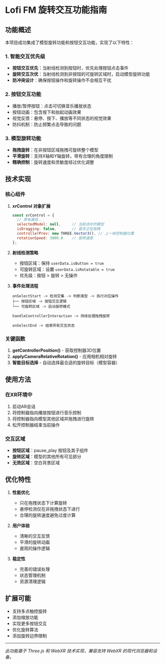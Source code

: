 # Lofi FM 旋转交互功能指南

## 功能概述

本项目成功集成了模型旋转功能和按钮交互功能，实现了以下特性：

### 1. 智能交互优先级
- **按钮交互优先**：当射线检测到按钮时，优先处理按钮点击事件
- **旋转交互次优**：当射线检测到非按钮的可旋转区域时，启动模型旋转功能
- **防冲突设计**：确保按钮操作和旋转操作不会相互干扰

### 2. 按钮交互功能
- 播放/暂停按钮：点击可切换音乐播放状态
- 按钮动画：包含按下和抬起动画效果
- 视觉反馈：悬停、按下、播放等不同状态的视觉效果
- 防抖机制：防止频繁点击导致的问题

### 3. 模型旋转功能
- **拖拽旋转**：在非按钮区域拖拽可旋转整个模型
- **平滑旋转**：支持X轴和Y轴旋转，带有合理的角度限制
- **精确控制**：旋转速度和灵敏度经过优化调整

## 技术实现

### 核心组件

1. **xrControl 对象扩展**
   ```javascript
   const xrControl = {
     // 原有属性...
     selectedModel: null,     // 当前选中的模型
     isDragging: false,       // 是否正在拖拽
     controllerPrev: new THREE.Vector3(), // 上一帧控制器位置
     rotationSpeed: 3000.0    // 旋转速度
   };
   ```

2. **射线检测策略**
   - 按钮区域：保持 `userData.isButton = true`
   - 可旋转区域：设置 `userData.isRotatable = true`
   - 优先级：按钮 > 旋转 > 无操作

3. **事件处理流程**
   ```
   onSelectStart -> 检测交集 -> 判断类型 -> 执行对应操作
   ├── 按钮区域 -> 按钮交互逻辑
   └── 可旋转区域 -> 启动旋转模式
   
   handleControllerInteraction -> 持续处理拖拽旋转
   
   onSelectEnd -> 结束所有交互状态
   ```

### 关键函数

1. **getControllerPosition()** - 获取控制器3D位置
2. **applyCameraRelativeRotation()** - 应用相机相对旋转
3. **智能目标选择** - 自动选择最合适的旋转目标（模型容器）

## 使用方法

### 在XR环境中
1. 启动AR会话
2. 将控制器指向播放按钮进行音乐控制
3. 将控制器指向模型其他区域并拖拽进行旋转
4. 松开控制器结束当前操作

### 交互区域
- **按钮区域**：pause_play 按钮及其子组件
- **旋转区域**：模型的其他所有可见部分
- **无效区域**：空白背景区域

## 优化特性

1. **性能优化**
   - 只在拖拽状态下计算旋转
   - 悬停检测仅在非拖拽状态下进行
   - 合理的旋转速度避免过度计算

2. **用户体验**
   - 清晰的交互反馈
   - 平滑的旋转动画
   - 直观的操作逻辑

3. **稳定性**
   - 完善的错误处理
   - 状态管理机制
   - 资源清理逻辑

## 扩展可能

- 支持多点触控旋转
- 添加缩放功能
- 实现更多按钮交互
- 优化旋转算法
- 添加旋转边界限制

---

*此功能基于 Three.js 和 WebXR 技术实现，兼容支持 WebXR 的现代浏览器和设备。*
